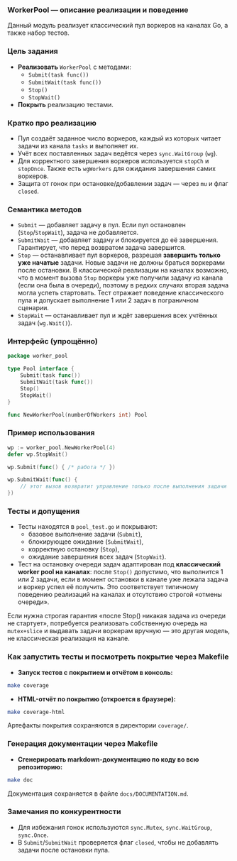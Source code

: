 ### WorkerPool — описание реализации и поведение

Данный модуль реализует классический пул воркеров на каналах Go, а также набор тестов.

### Цель задания

- **Реализовать** `WorkerPool` с методами:
  - `Submit(task func())`
  - `SubmitWait(task func())`
  - `Stop()`
  - `StopWait()`
- **Покрыть** реализацию тестами.

### Кратко про реализацию

- Пул создаёт заданное число воркеров, каждый из которых читает задачи из канала `tasks` и выполняет их.
- Учёт всех поставленных задач ведётся через `sync.WaitGroup` (`wg`).
- Для корректного завершения воркеров используется `stopCh` и `stopOnce`. Также есть `wgWorkers` для ожидания завершения самих воркеров.
- Защита от гонок при остановке/добавлении задач — через `mu` и флаг `closed`.

### Семантика методов

- `Submit` — добавляет задачу в пул. Если пул остановлен (`Stop`/`StopWait`), задача не добавляется.
- `SubmitWait` — добавляет задачу и блокируется до её завершения. Гарантирует, что перед возвратом задача завершится.
- `Stop` — останавливает пул воркеров, разрешая **завершить только уже начатые** задачи. Новые задачи не должны браться воркерами после остановки. В классической реализации на каналах возможно, что в момент вызова `Stop` воркеры уже получили задачу из канала (если она была в очереди), поэтому в редких случаях вторая задача могла успеть стартовать. Тест отражает поведение классического пула и допускает выполнение 1 или 2 задач в пограничном сценарии.
- `StopWait` — останавливает пул и ждёт завершения всех учтённых задач (`wg.Wait()`).

### Интерфейс (упрощённо)

```go
package worker_pool

type Pool interface {
    Submit(task func())
    SubmitWait(task func())
    Stop()
    StopWait()
}

func NewWorkerPool(numberOfWorkers int) Pool
```

### Пример использования

```go
wp := worker_pool.NewWorkerPool(4)
defer wp.StopWait()

wp.Submit(func() { /* работа */ })

wp.SubmitWait(func() {
    // этот вызов возвратит управление только после выполнения задачи
})
```

### Тесты и допущения

- Тесты находятся в `pool_test.go` и покрывают:
  - базовое выполнение задачи (`Submit`),
  - блокирующее ожидание (`SubmitWait`),
  - корректную остановку (`Stop`),
  - ожидание завершения всех задач (`StopWait`).
- Тест на остановку очереди задач адаптирован под **классический worker pool на каналах**: после `Stop()` допустимо, что выполнится 1 или 2 задачи, если в момент остановки в канале уже лежала задача и воркер успел её получить. Это соответствует типичному поведению реализаций на каналах и отсутствию строгой «отмены очереди».

Если нужна строгая гарантия «после Stop() никакая задача из очереди не стартует», потребуется реализовать собственную очередь на `mutex+slice` и выдавать задачи воркерам вручную — это другая модель, не классическая реализация на канале.

### Как запустить тесты и посмотреть покрытие через Makefile

- **Запуск тестов с покрытием и отчётом в консоль:**

```bash
make coverage
```

- **HTML-отчёт по покрытию (откроется в браузере):**

```bash
make coverage-html
```

Артефакты покрытия сохраняются в директории `coverage/`.

### Генерация документации через Makefile

- **Сгенерировать markdown-документацию по коду во всю репозиторию:**

```bash
make doc
```

Документация сохраняется в файле `docs/DOCUMENTATION.md`.

### Замечания по конкурентности

- Для избежания гонок используются `sync.Mutex`, `sync.WaitGroup`, `sync.Once`.
- В `Submit`/`SubmitWait` проверяется флаг `closed`, чтобы не добавлять задачи после остановки пула.


